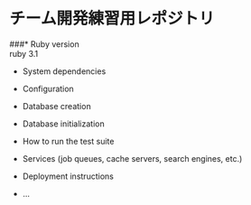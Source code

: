 # チーム開発練習用レポジトリ


###* Ruby version<br>
ruby 3.1
* System dependencies

* Configuration

* Database creation

* Database initialization

* How to run the test suite

* Services (job queues, cache servers, search engines, etc.)

* Deployment instructions

* ...
